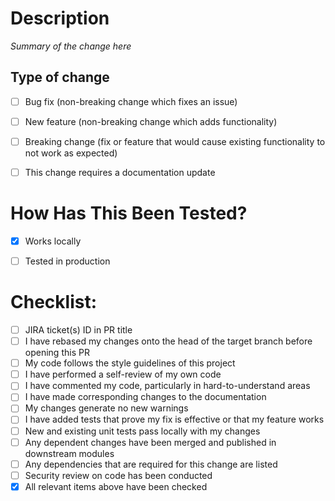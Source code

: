 # Description <!-- Include relevant motivation and context -->

_Summary of the change here_


## Type of change <!-- Delete options that are not relevant -->

- [ ] Bug fix (non-breaking change which fixes an issue)
- [ ] New feature (non-breaking change which adds functionality)
- [ ] Breaking change (fix or feature that would cause existing functionality to not work as expected)
- [ ] This change requires a documentation update


# How Has This Been Tested? <!-- Include details of any tests to verify your changes -->

- [X] Works locally
- [ ] Tested in production


# Checklist:

- [ ] JIRA ticket(s) ID in PR title
- [ ] I have rebased my changes onto the head of the target branch before opening this PR
- [ ] My code follows the style guidelines of this project
- [ ] I have performed a self-review of my own code
- [ ] I have commented my code, particularly in hard-to-understand areas
- [ ] I have made corresponding changes to the documentation
- [ ] My changes generate no new warnings
- [ ] I have added tests that prove my fix is effective or that my feature works
- [ ] New and existing unit tests pass locally with my changes
- [ ] Any dependent changes have been merged and published in downstream modules
- [ ] Any dependencies that are required for this change are listed
- [ ] Security review on code has been conducted
- [X] All relevant items above have been checked
